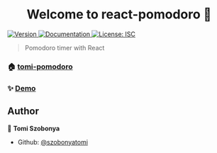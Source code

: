 <h1 align="center">Welcome to react-pomodoro 👋</h1>
<p>
  <a href="https://www.npmjs.com/package/react-pomodoro" target="_blank">
    <img alt="Version" src="https://img.shields.io/npm/v/react-pomodoro.svg">
  </a>
  <a href="https://github.com/szobonyatomi/react-pomodoro" target="_blank">
    <img alt="Documentation" src="https://img.shields.io/badge/documentation-yes-brightgreen.svg" />
  </a>
  <a href="#" target="_blank">
    <img alt="License: ISC" src="https://img.shields.io/badge/License-ISC-yellow.svg" />
  </a>
</p>

> Pomodoro timer with React

### 🏠 [tomi-pomodoro](https://tomi-pomodoro.netlify.app/)

### ✨ [Demo](https://szobonyatomi.github.io/react-pomodoro/)

## Author

👤 **Tomi Szobonya**

- Github: [@szobonyatomi](https://github.com/szobonyatomi)
